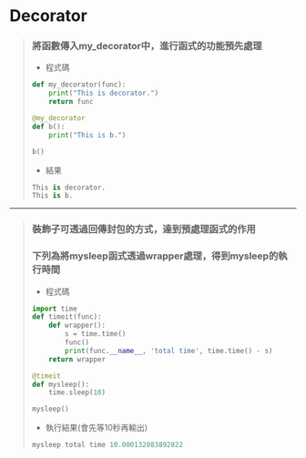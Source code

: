 # Decorator

> ### 將函數傳入my_decorator中，進行函式的功能預先處理
> - 程式碼
> ```python
> def my_decorator(func):
>     print("This is decorator.")
>     return func
> 
> @my_decorator
> def b():
>     print("This is b.")
> 
> b()
> ```
> 
> - 結果
> ```python
> This is decorator.
> This is b.
> ```

* * *

> ### 裝飾子可透過回傳封包的方式，達到預處理函式的作用
> ### 下列為將mysleep函式透過wrapper處理，得到mysleep的執行時間
> - 程式碼
> ```python
> import time
> def timeit(func):
>     def wrapper():
>         s = time.time()
>         func()
>         print(func.__name__, 'total time', time.time() - s)
>     return wrapper
>
> @timeit
> def mysleep():
>     time.sleep(10)
> 
> mysleep() 
> ```
>
> - 執行結果(會先等10秒再輸出)
> ```python
> mysleep total time 10.000132083892822
> ```
